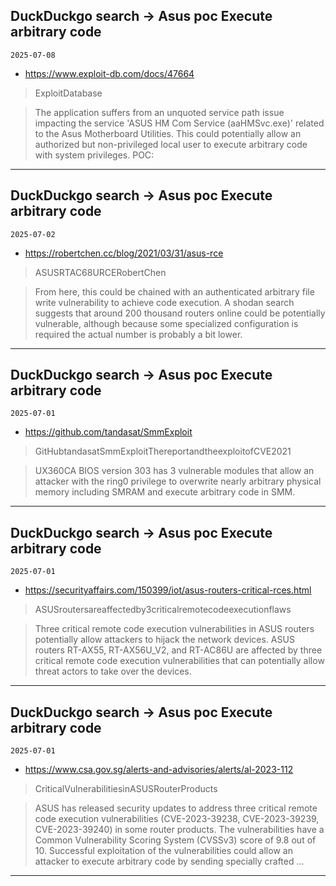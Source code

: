 ## DuckDuckgo search -> Asus poc Execute arbitrary code
`2025-07-08`

* https://www.exploit-db.com/docs/47664

<blockquote>
 ExploitDatabase
</blockquote>
<blockquote>
The application suffers from an unquoted service path issue impacting the service 'ASUS HM Com Service (aaHMSvc.exe)' related to the Asus Motherboard Utilities. This could potentially allow an authorized but non-privileged local user to execute arbitrary code with system privileges. POC:
</blockquote>

---

## DuckDuckgo search -> Asus poc Execute arbitrary code
`2025-07-02`

* https://robertchen.cc/blog/2021/03/31/asus-rce

<blockquote>
 ASUSRTAC68URCERobertChen
</blockquote>
<blockquote>
From here, this could be chained with an authenticated arbitrary file write vulnerability to achieve code execution. A shodan search suggests that around 200 thousand routers online could be potentially vulnerable, although because some specialized configuration is required the actual number is probably a bit lower.
</blockquote>

---

## DuckDuckgo search -> Asus poc Execute arbitrary code
`2025-07-01`

* https://github.com/tandasat/SmmExploit

<blockquote>
 GitHubtandasatSmmExploitThereportandtheexploitofCVE2021
</blockquote>
<blockquote>
UX360CA BIOS version 303 has 3 vulnerable modules that allow an attacker with the ring0 privilege to overwrite nearly arbitrary physical memory including SMRAM and execute arbitrary code in SMM.
</blockquote>

---

## DuckDuckgo search -> Asus poc Execute arbitrary code
`2025-07-01`

* https://securityaffairs.com/150399/iot/asus-routers-critical-rces.html

<blockquote>
 ASUSroutersareaffectedby3criticalremotecodeexecutionflaws
</blockquote>
<blockquote>
Three critical remote code execution vulnerabilities in ASUS routers potentially allow attackers to hijack the network devices. ASUS routers RT-AX55, RT-AX56U_V2, and RT-AC86U are affected by three critical remote code execution vulnerabilities that can potentially allow threat actors to take over the devices.
</blockquote>

---

## DuckDuckgo search -> Asus poc Execute arbitrary code
`2025-07-01`

* https://www.csa.gov.sg/alerts-and-advisories/alerts/al-2023-112

<blockquote>
 CriticalVulnerabilitiesinASUSRouterProducts
</blockquote>
<blockquote>
ASUS has released security updates to address three critical remote code execution vulnerabilities (CVE-2023-39238, CVE-2023-39239, CVE-2023-39240) in some router products. The vulnerabilities have a Common Vulnerability Scoring System (CVSSv3) score of 9.8 out of 10. Successful exploitation of the vulnerabilities could allow an attacker to execute arbitrary code by sending specially crafted ...
</blockquote>

---

